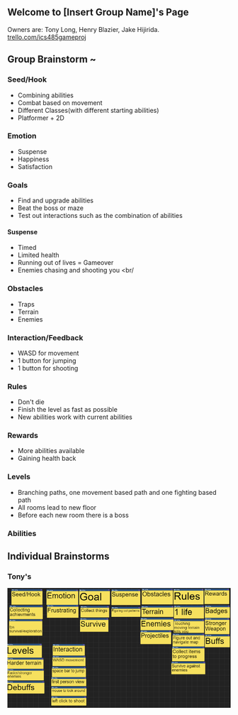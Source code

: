 ## Welcome to [Insert Group Name]'s Page

Owners are: Tony Long, Henry Blazier, Jake Hijirida. <br/>
[trello.com/ics485gameproj](https://trello.com/ics485gameproj)

## Group Brainstorm ~

### Seed/Hook
- Combining abilities<br/>
- Combat based on movement<br/>
- Different Classes(with different starting abilities)<br/>
- Platformer + 2D<br/>

### Emotion
- Suspense <br/>
- Happiness <br/>
- Satisfaction <br/>

### Goals
- Find and upgrade abilities <br/>
- Beat the boss or maze <br/>
- Test out interactions such as the combination of abilities <br/>

#### Suspense
- Timed <br/>
- Limited health <br/>
- Running out of lives = Gameover <br/>
- Enemies chasing and shooting you <br/

### Obstacles
- Traps <br/>
- Terrain <br/>
- Enemies <br/>

### Interaction/Feedback
- WASD for movement
- 1 button for jumping
- 1 button for shooting

### Rules
- Don't die
- Finish the level as fast as possible
- New abilities work with current abilities

### Rewards
- More abilities available
- Gaining health back

### Levels
- Branching paths, one movement based path and one fighting based path
- All rooms lead to new floor
- Before each new room there is a boss

### Abilities



## Individual Brainstorms

### Tony's

<img width="600px" src="tonyBrainstorm.PNG">

